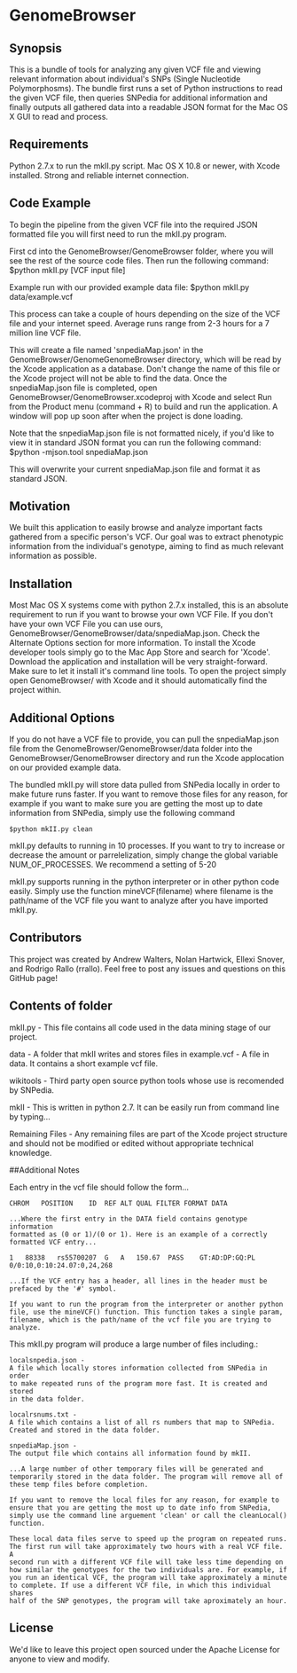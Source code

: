 GenomeBrowser
=============

## Synopsis

This is a bundle of tools for analyzing any given VCF file and viewing relevant information about individual's SNPs (Single Nucleotide Polymorphosms).
The bundle first runs a set of Python instructions to read the given VCF file, then queries SNPedia for additional information and finally outputs all gathered data into a readable JSON format for the Mac OS X GUI to read and process.

## Requirements

Python 2.7.x to run the mkII.py script.
Mac OS X 10.8 or newer, with Xcode installed. 
Strong and reliable internet connection.

## Code Example

To begin the pipeline from the given VCF file into the required JSON formatted file you will first need to run the mkII.py program.

First cd into the GenomeBrowser/GenomeBrowser folder, where you will see the rest of the source code files.
Then run the following command:
    $python mkII.py [VCF input file]

Example run with our provided example data file:
    $python mkII.py data/example.vcf

This process can take a couple of hours depending on the size of the VCF file and your internet speed. Average runs range from 2-3 hours for a 7 million line VCF file.

This will create a file named 'snpediaMap.json' in the GenomeBrowser/GenomeGenomeBrowser directory, which will be read by the Xcode application as a database. Don't change the name of this file or the Xcode project will not be able to find the data. Once the snpediaMap.json file is completed, open GenomeBrowser/GenomeBrowser.xcodeproj with Xcode and select Run from the Product menu (command + R) to build and run the application. A window will pop up soon after when the project is done loading.

Note that the snpediaMap.json file is not formatted nicely, if you'd like to view it in standard JSON format you can run the following command:
    $python -mjson.tool snpediaMap.json

This will overwrite your current snpediaMap.json file and format it as standard JSON.


## Motivation

We built this application to easily browse and analyze important facts gathered from a specific person's VCF. Our goal was to extract phenotypic information from the individual's genotype, aiming to find as much relevant information as possible.

## Installation

Most Mac OS X systems come with python 2.7.x installed, this is an absolute requirement to run if you want to browse your own VCF File. If you don't have your own VCF File you can use ours, GenomeBrowser/GenomeBrowser/data/snpediaMap.json. Check the Alternate Options section for more information.
To install the Xcode developer tools simply go to the Mac App Store and search for 'Xcode'. Download the application and installation will be very straight-forward. Make sure to let it install it's command line tools.
To open the project simply open GenomeBrowser/ with Xcode and it should automatically find the project within.

## Additional Options

If you do not have a VCF file to provide, you can pull the snpediaMap.json file from the GenomeBrowser/GenomeBrowser/data folder into the GenomeBrowser/GenomeBrowser directory and run the Xcode applocation on our provided example data.

The bundled mkII.py will store data pulled from SNPedia locally in order to make future runs faster. If you want to remove those files for any reason, for example if you want to make sure you are getting the most up to date information from SNPedia, simply use the following command 

    $python mkII.py clean

mkII.py defaults to running in 10 processes. If you want to try to increase or decrease the amount or parrelelization, simply change the global variable NUM_OF_PROCESSES. We recommend a setting of 5-20

mkII.py supports running in the python interpreter or in other python code easily. Simply use the function mineVCF(filename) where filename is the path/name of the VCF file you want to analyze after you have imported mkII.py.

## Contributors

This project was created by Andrew Walters, Nolan Hartwick, Ellexi Snover, and Rodrigo Rallo (rrallo).
Feel free to post any issues and questions on this GitHub page!

## Contents of folder

mkII.py - 
    This file contains all code used in the data mining stage of our project.

data - 
    A folder that mkII writes and stores files in
example.vcf -
    A file in data. It contains a short example vcf file.

wikitools - 
    Third party open source python tools whose use is recomended by SNPedia.


mkII - 	This is written in python 2.7. It can be easily run from command line by 
typing...

Remaining Files - Any remaining files are part of the Xcode project structure and should not be modified or edited without appropriate technical knowledge.

   
##Additional Notes

Each entry in the vcf file should follow the form...

    CHROM	POSITION	ID	REF	ALT	QUAL FILTER FORMAT DATA

    ...Where the first entry in the DATA field contains genotype information 
    formatted as (0 or 1)/(0 or 1). Here is an example of a correctly 
    formatted VCF entry...

    1	88338	rs55700207	G	A	150.67	PASS	GT:AD:DP:GQ:PL	0/0:10,0:10:24.07:0,24,268

    ...If the VCF entry has a header, all lines in the header must be 
    prefaced by the '#' symbol.

    If you want to run the program from the interpreter or another python 
    file, use the mineVCF() function. This function takes a single param, 
    filename, which is the path/name of the vcf file you are trying to 
    analyze.



This mkII.py program will produce a large number of files including.:

    localsnpedia.json - 
    A file which locally stores information collected from SNPedia in order 
    to make repeated runs of the program more fast. It is created and stored 
    in the data folder.

    localrsnums.txt - 	
    A file which contains a list of all rs numbers that map to SNPedia. 
    Created and stored in the data folder.

    snpediaMap.json - 	
    The output file which contains all information found by mkII.

    ...A large number of other temporary files will be generated and 
    temporarily stored in the data folder. The program will remove all of 
    these temp files before completion.

    If you want to remove the local files for any reason, for example to 
    ensure that you are getting the most up to date info from SNPedia, 
    simply use the command line arguement 'clean' or call the cleanLocal() 
    function. 

    These local data files serve to speed up the program on repeated runs. 
    The first run will take approximately two hours with a real VCF file. A 
    second run with a different VCF file will take less time depending on 
    how similar the genotypes for the two individuals are. For example, if 
    you run an identical VCF, the program will take approximately a minute 
    to complete. If use a different VCF file, in which this individual shares 
    half of the SNP genotypes, the program will take aproximately an hour. 



## License

We'd like to leave this project open sourced under the Apache License for anyone to view and modify.